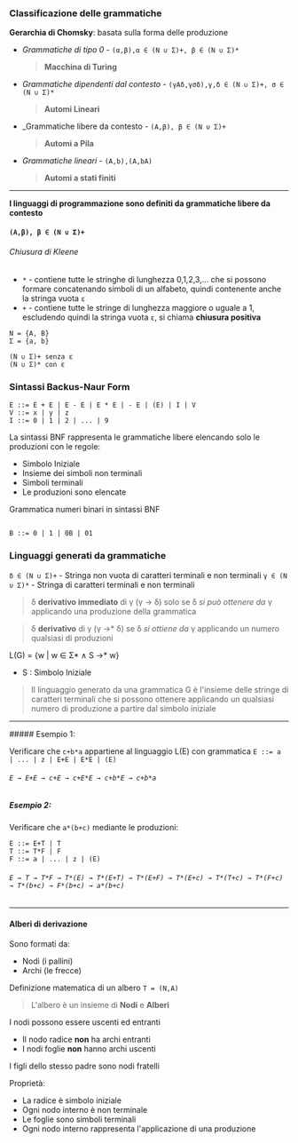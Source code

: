 ### Classificazione delle grammatiche
**Gerarchia di Chomsky**: basata sulla forma delle produzione
* _Grammatiche di tipo 0_ - `(α,β),α ∈ (Ν ∪ Σ)+, β ∈ (Ν ∪ Σ)*` 
	> **Macchina di Turing**
* _Grammatiche dipendenti dal contesto_ - `(γΑδ,γσδ),γ,δ ∈ (Ν ∪ Σ)+, σ ∈ (Ν ∪ Σ)*` 
	> **Automi Lineari**
* _Grammatiche libere da contesto - `(Α,β), β ∈ (Ν ∪ Σ)+` 
	> **Automi a Pila**
* _Grammatiche lineari_ - `(A,b),(A,bA)`
	> **Automi a stati finiti**

<hr>

**I linguaggi di programmazione sono definiti da grammatiche libere da contesto**
#### `(Α,β), β ∈ (Ν ∪ Σ)+`

###### Chiusura di Kleene
- `*`  - contiene tutte le stringhe di lunghezza 0,1,2,3,... che si possono formare concatenando simboli di un alfabeto, quindi contenente anche la stringa vuota `ε`
- `+` - contiene tutte le stringe di lunghezza maggiore o uguale a 1, escludendo quindi la stringa vuota `ε`, si chiama **chiusura positiva**

```
Ν = {A, B}
Σ = {a, b} 

(Ν ∪ Σ)+ senza ε
(Ν ∪ Σ)* con ε
```

### Sintassi Backus-Naur Form

```
E ::= E + E | E - E | E * E | - E | (E) | I | V
V ::= x | y | z
I ::= 0 | 1 | 2 | ... | 9
```

La sintassi BNF rappresenta le grammatiche libere elencando solo le produzioni con le regole:
- Simbolo Iniziale
- Insieme dei simboli non terminali
- Simboli terminali
- Le produzioni sono elencate

Grammatica numeri binari in sintassi BNF

```

B ::= 0 | 1 | 0B | 01
```

### Linguaggi generati da grammatiche

`δ ∈ (Ν ∪ Σ)+` - Stringa non vuota di caratteri terminali e non terminali
`γ ∈ (Ν ∪ Σ)*` - Stringa di caratteri terminali e non terminali

> δ **derivativo immediato** di γ (γ → δ) solo se δ *si può ottenere da* γ applicando una produzione della grammatica

> δ **derivativo** di γ (γ →* δ) se δ *si ottiene da* γ applicando un numero qualsiasi di produzioni

L(G) = {w | w ∈ Σ* ∧ S →* w}

- S : Simbolo Iniziale

> Il linguaggio generato da una grammatica G è l'insieme delle stringe di caratteri terminali che si possono ottenere applicando un qualsiasi numero di produzione a partire dal simbolo iniziale

<hr>
##### Esempio 1:

Verificare che `c+b*a` appartiene al linguaggio L(E) con grammatica `E ::= a | ... | z | E+E | E*E | (E)`
###### `E → E+E → c+E → c+E*E → c+b*E → c+b*a `

##### Esempio 2:

Verificare che `a*(b+c)` mediante le produzioni:

```
E ::= E+T | T
T ::= T*F | F
F ::= a | ... | z | (E)
```

###### `E → T → T*F → T*(E) → T*(E+T) → T*(E+F) → T*(E+c) → T*(T+c) → T*(F+c) → T*(b+c) → F*(b+c) → a*(b+c)`

<hr>

#### Alberi di derivazione

Sono formati da:
- Nodi (i pallini)
- Archi (le frecce)

Definizione matematica di un albero `T = (N,A)`

> L'albero è un insieme di **Nodi** e **Alberi**

I nodi possono essere uscenti ed entranti
- Il nodo radice **non** ha archi entranti
- I nodi foglie **non** hanno archi uscenti

I figli dello stesso padre sono nodi fratelli

Proprietà: 
- La radice è simbolo iniziale
- Ogni nodo interno è non terminale
- Le foglie sono simboli terminali
- Ogni nodo interno rappresenta l'applicazione di una produzione